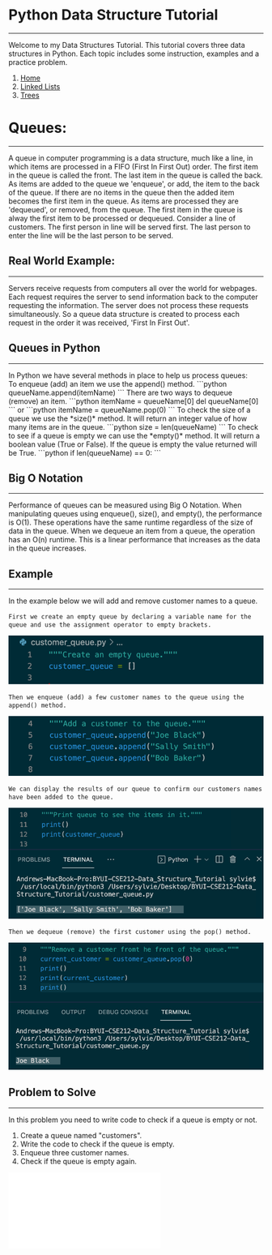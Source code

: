 # Python Data Structure Tutorial
<hr/>
Welcome to my Data Structures Tutorial. This tutorial covers three data structures in Python. Each topic includes some instruction, examples and a practice problem.

1. [Home](welcome.md)
2. [Linked Lists](LinkedLists.md) 
3. [Trees](trees.md)

# Queues:
<hr/>
    A queue in computer programming is a data structure, much like a line, in which items are processed in a FIFO (First In First Out) order. The first item in the queue is called the front. The last item in the queue is called the back. As items are added to the queue we 'enqueue', or add, the item to the back of the queue. If there are no items in the queue then the added item becomes the first item in the queue. As items are processed they are 'dequeued', or removed, from the queue. The first item in the queue is alway the first item to be processed or dequeued. Consider a line of customers. The first person in line will be served first. The last person to enter the line will be the last person to be served.
    
## Real World Example:
<hr/>
    Servers receive requests from computers all over the world for webpages. Each request requires the server to send information back to the computer requesting the information. The server does not process these requests simultaneously. So a queue data structure is created to process each request in the order it was received, 'First In First Out'. 

## Queues in Python
<hr/>
In Python we have several methods in place to help us process queues:  
<br>  
To enqueue (add) an item we use the append() method.
```python
queueName.append(itemName)
```
There are two ways to dequeue (remove) an item.
```python
itemName = queueName[0]
del queueName[0]
```
or
```python
itemName = queueName.pop(0)
```    
To check the size of a queue we use the *size()* method. It will return an integer value of how many items are in the queue.
```python
size = len(queueName)
```
To check to see if a queue is empty we can use the *empty()* method. It will return a boolean value (True or False). If the queue is empty the value returned will be True.
```python
if len(queueName) == 0:
```

## Big O Notation
<hr/>    
    Performance of queues can be measured using Big O Notation. When manipulating queues using enqueue(), size(), and empty(), the performance is O(1). These operations have the same runtime regardless of the size of data in the queue. When we dequeue an item from a queue, the operation has an O(n) runtime. This is a linear performance that increases as the data in the queue increases.

## Example
<hr/>
    In the example below we will add and remove customer names to a queue.

    First we create an empty queue by declaring a variable name for the queue and use the assignment operator to empty brackets.

![Empty Queue](pictures/Empty_Queue.png)

    Then we enqueue (add) a few customer names to the queue using the append() method.

![Enqueue Customer](pictures/Add_Customer.png)

    We can display the results of our queue to confirm our customers names have been added to the queue.

![Print Queue](pictures/print_queue.png)

    Then we dequeue (remove) the first customer using the pop() method.

![Dequeue Customer](pictures/remove_customer.png)
    

## Problem to Solve
<hr/>
    In this problem you need to write code to check if a queue is empty or not.

1. Create a queue named "customers".
2. Write the code to check if the queue is empty.
3. Enqueue three customer names.
4. Check if the queue is empty again.

![Answer](customer_queue.py)
    
